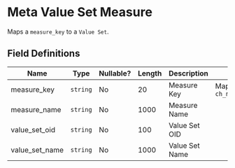 # Meta Value Set Measure

Maps a `measure_key` to a `Value Set`.

## Field Definitions

| Name | Type | Nullable? | Length | Description | Values |
| --- | --- | --- | --- | --- | --- |
| measure_key | `string` | No | 20 | Measure Key | Maps to `ch_meta_measure` |
| measure_name | `string` | No | 1000 | Measure Name |  |
| value_set_oid | `string` | No | 100 | Value Set OID |  |
| value_set_name | `string` | No | 1000 | Value Set Name |  |
